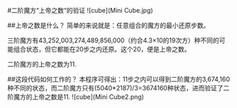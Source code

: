#二阶魔方“上帝之数“的验证
![cube](Mini Cube.jpg)

##上帝之数是什么？
简单的来说就是：任意组合的魔方的最小还原步数。

三阶魔方有43,252,003,274,489,856,000（约合4.3×10的19次方）种不同的可能组合状态，但它都能在20步之内还原。这个20，便是上帝之数。

二阶魔方的上帝之数为11.

##这段代码如何工作的？
本程序可得出：11步之内可以得到二阶魔方的3,674,160种不同的状态，而二阶魔方只有(5040*2187)/3=3674160种状态，进而验证了二阶魔方的上帝之数是11.
![cube](Mini Cube2.png)



